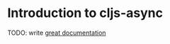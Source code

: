 # Introduction to cljs-async

TODO: write [great documentation](http://jacobian.org/writing/great-documentation/what-to-write/)
